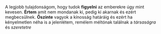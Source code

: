 A legjobb tulajdonságom, hogy tudok **figyelni** az emberekre úgy mint kevesen. **Értem** amit nem mondanak ki, pedig ki akarnak és ezért megbecsülnek. **Őszinte** vagyok a kínosság határáig és ezért ha kényelmetlen néha is a jelenlétem, remélem méltónak találnak a *társaságra* és *szeretetre* 
